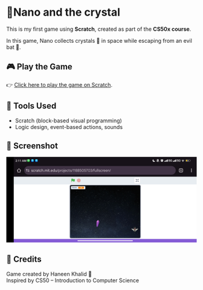 # 💎Nano and the crystal 

This is my first game using **Scratch**, created as part of the **CS50x course**.

In this game, Nano collects crystals 💎 in space while escaping from an evil bat 🦇.

## 🎮 Play the Game
👉 [Click here to play the game on Scratch](https://scratch.mit.edu/projects/1188505703).

## 🧠 Tools Used
- Scratch (block-based visual programming)
- Logic design, event-based actions, sounds

## 📸 Screenshot

![Game Screenshot](Screenshot_2025-06-14-02-11-07-556_com.android.chrome.jpg)

## 📝 Credits
Game created by Haneen Khalid 🌟  
Inspired by CS50 – Introduction to Computer Science
